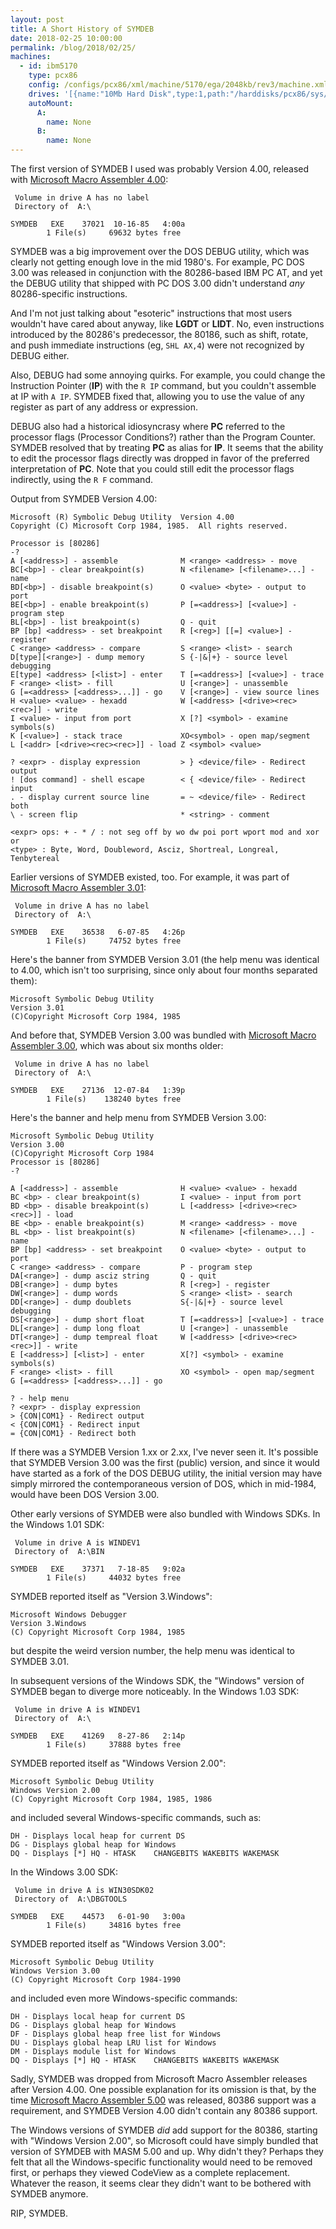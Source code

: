 ```yaml
---
layout: post
title: A Short History of SYMDEB
date: 2018-02-25 10:00:00
permalink: /blog/2018/02/25/
machines:
  - id: ibm5170
    type: pcx86
    config: /configs/pcx86/xml/machine/5170/ega/2048kb/rev3/machine.xml
    drives: '[{name:"10Mb Hard Disk",type:1,path:"/harddisks/pcx86/sys/dos/microsoft/3.20/MSDOS320-C400.json"}]'
    autoMount:
      A:
        name: None
      B:
        name: None
---
```


The first version of SYMDEB I used was probably Version 4.00, released with
[Microsoft Macro Assembler 4.00](/software/pcx86/lang/microsoft/masm/4.00/):

     Volume in drive A has no label
     Directory of  A:\
    
    SYMDEB   EXE    37021  10-16-85   4:00a
            1 File(s)     69632 bytes free

SYMDEB was a big improvement over the DOS DEBUG utility, which was clearly not getting enough love in the
mid 1980's.  For example, PC DOS 3.00 was released in conjunction with the 80286-based IBM PC AT, and yet the
DEBUG utility that shipped with PC DOS 3.00 didn't understand *any* 80286-specific instructions.

And I'm not just talking about "esoteric" instructions that most users wouldn't have cared about anyway, like
**LGDT** or **LIDT**.  No, even instructions introduced by the 80286's predecessor, the 80186, such as shift,
rotate, and push immediate instructions (eg, `SHL AX,4`) were not recognized by DEBUG either.

Also, DEBUG had some annoying quirks.  For example, you could change the Instruction Pointer (**IP**) with the
`R IP` command, but you couldn't assemble at IP with `A IP`.  SYMDEB fixed that, allowing you to use the value of
any register as part of any address or expression.

DEBUG also had a historical idiosyncrasy where **PC** referred to the processor flags (Processor Conditions?)
rather than the Program Counter.  SYMDEB resolved that by treating **PC** as alias for **IP**.  It seems that
the ability to edit the processor flags directly was dropped in favor of the preferred interpretation of **PC**.
Note that you could still edit the processor flags indirectly, using the `R F` command. 

Output from SYMDEB Version 4.00:

    Microsoft (R) Symbolic Debug Utility  Version 4.00
    Copyright (C) Microsoft Corp 1984, 1985.  All rights reserved.
    
    Processor is [80286]
    -?
    A [<address>] - assemble              M <range> <address> - move
    BC[<bp>] - clear breakpoint(s)        N <filename> [<filename>...] - name
    BD[<bp>] - disable breakpoint(s)      O <value> <byte> - output to port
    BE[<bp>] - enable breakpoint(s)       P [=<address>] [<value>] - program step
    BL[<bp>] - list breakpoint(s)         Q - quit
    BP [bp] <address> - set breakpoint    R [<reg>] [[=] <value>] - register
    C <range> <address> - compare         S <range> <list> - search
    D[type][<range>] - dump memory        S {-|&|+} - source level debugging
    E[type] <address> [<list>] - enter    T [=<address>] [<value>] - trace
    F <range> <list> - fill               U [<range>] - unassemble
    G [=<address> [<address>...]] - go    V [<range>] - view source lines
    H <value> <value> - hexadd            W [<address> [<drive><rec><rec>]] - write
    I <value> - input from port           X [?] <symbol> - examine symbols(s)
    K [<value>] - stack trace             XO<symbol> - open map/segment
    L [<addr> [<drive><rec><rec>]] - load Z <symbol> <value>
    
    ? <expr> - display expression         > } <device/file> - Redirect output
    ! [dos command] - shell escape        < { <device/file> - Redirect input
    . - display current source line       = ~ <device/file> - Redirect both
    \ - screen flip                       * <string> - comment
    
    <expr> ops: + - * / : not seg off by wo dw poi port wport mod and xor or
    <type> : Byte, Word, Doubleword, Asciz, Shortreal, Longreal, Tenbytereal

Earlier versions of SYMDEB existed, too.  For example, it was part of
[Microsoft Macro Assembler 3.01](/software/pcx86/lang/microsoft/masm/3.01/):

     Volume in drive A has no label
     Directory of  A:\
    
    SYMDEB   EXE    36538   6-07-85   4:26p
            1 File(s)     74752 bytes free

Here's the banner from SYMDEB Version 3.01 (the help menu was identical to 4.00, which isn't too surprising,
since only about four months separated them):

    Microsoft Symbolic Debug Utility
    Version 3.01
    (C)Copyright Microsoft Corp 1984, 1985

And before that, SYMDEB Version 3.00 was bundled with [Microsoft Macro Assembler 3.00](/software/pcx86/lang/microsoft/masm/3.00/),
which was about six months older:

     Volume in drive A has no label
     Directory of  A:\
    
    SYMDEB   EXE    27136  12-07-84   1:39p
            1 File(s)    138240 bytes free

Here's the banner and help menu from SYMDEB Version 3.00:

    Microsoft Symbolic Debug Utility
    Version 3.00
    (C)Copyright Microsoft Corp 1984
    Processor is [80286]
    -?
    
    A [<address>] - assemble              H <value> <value> - hexadd
    BC <bp> - clear breakpoint(s)         I <value> - input from port
    BD <bp> - disable breakpoint(s)       L [<address> [<drive><rec><rec>]] - load
    BE <bp> - enable breakpoint(s)        M <range> <address> - move
    BL <bp> - list breakpoint(s)          N <filename> [<filename>...] - name
    BP [bp] <address> - set breakpoint    O <value> <byte> - output to port
    C <range> <address> - compare         P - program step
    DA[<range>] - dump asciz string       Q - quit
    DB[<range>] - dump bytes              R [<reg>] - register
    DW[<range>] - dump words              S <range> <list> - search
    DD[<range>] - dump doublets           S{-|&|+} - source level debugging
    DS[<range>] - dump short float        T [=<address>] [<value>] - trace
    DL[<range>] - dump long float         U [<range>] - unassemble
    DT[<range>] - dump tempreal float     W [<address> [<drive><rec><rec>]] - write
    E [<address>] [<list>] - enter        X[?] <symbol> - examine symbols(s)
    F <range> <list> - fill               XO <symbol> - open map/segment
    G [=<address> [<address>...]] - go
    
    ? - help menu
    ? <expr> - display expression
    > {CON|COM1} - Redirect output
    < {CON|COM1} - Redirect input
    = {CON|COM1} - Redirect both

If there was a SYMDEB Version 1.xx or 2.xx, I've never seen it.  It's possible that SYMDEB Version 3.00 was
the first (public) version, and since it would have started as a fork of the DOS DEBUG utility, the initial version
may have simply mirrored the contemporaneous version of DOS, which in mid-1984, would have been DOS Version 3.00.

Other early versions of SYMDEB were also bundled with Windows SDKs.  In the Windows 1.01 SDK:

	 Volume in drive A is WINDEV1    
	 Directory of  A:\BIN

	SYMDEB   EXE    37371   7-18-85   9:02a
	        1 File(s)     44032 bytes free

SYMDEB reported itself as "Version 3.Windows":

    Microsoft Windows Debugger
    Version 3.Windows
    (C) Copyright Microsoft Corp 1984, 1985

but despite the weird version number, the help menu was identical to SYMDEB 3.01.

In subsequent versions of the Windows SDK, the "Windows" version of SYMDEB began to diverge more noticeably.
In the Windows 1.03 SDK:

	 Volume in drive A is WINDEV1    
	 Directory of  A:\

	SYMDEB   EXE    41269   8-27-86   2:14p
	        1 File(s)     37888 bytes free

SYMDEB reported itself as "Windows Version 2.00":

    Microsoft Symbolic Debug Utility
    Windows Version 2.00
    (C) Copyright Microsoft Corp 1984, 1985, 1986

and included several Windows-specific commands, such as:

    DH - Displays local heap for current DS
    DG - Displays global heap for Windows
    DQ - Displays [*] HQ - HTASK    CHANGEBITS WAKEBITS WAKEMASK

In the Windows 3.00 SDK:
 
     Volume in drive A is WIN30SDK02 
     Directory of  A:\DBGTOOLS
    
    SYMDEB   EXE    44573   6-01-90   3:00a
            1 File(s)     34816 bytes free

SYMDEB reported itself as "Windows Version 3.00":

	Microsoft Symbolic Debug Utility
	Windows Version 3.00
	(C) Copyright Microsoft Corp 1984-1990

and included even more Windows-specific commands:

	DH - Displays local heap for current DS
	DG - Displays global heap for Windows
	DF - Displays global heap free list for Windows
	DU - Displays global heap LRU list for Windows
	DM - Displays module list for Windows
	DQ - Displays [*] HQ - HTASK    CHANGEBITS WAKEBITS WAKEMASK

Sadly, SYMDEB was dropped from Microsoft Macro Assembler releases after Version 4.00.  One possible explanation for its
omission is that, by the time [Microsoft Macro Assembler 5.00](/software/pcx86/lang/microsoft/masm/5.00/) was released,
80386 support was a requirement, and SYMDEB Version 4.00 didn't contain any 80386 support.

The Windows versions of SYMDEB *did* add support for the 80386, starting with "Windows Version 2.00", so Microsoft
could have simply bundled that version of SYMDEB with MASM 5.00 and up.  Why didn't they?  Perhaps they felt that all
the Windows-specific functionality would need to be removed first, or perhaps they viewed CodeView as a complete
replacement.  Whatever the reason, it seems clear they didn't want to be bothered with SYMDEB anymore.

RIP, SYMDEB.
